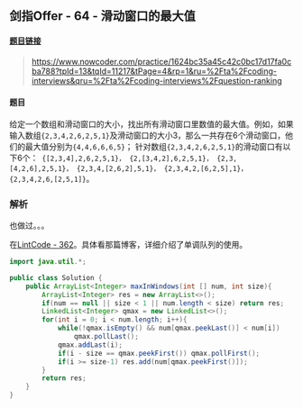 ## 剑指Offer - 64 - 滑动窗口的最大值

#### [题目链接](https://www.nowcoder.com/practice/1624bc35a45c42c0bc17d17fa0cba788?tpId=13&tqId=11217&tPage=4&rp=1&ru=%2Fta%2Fcoding-interviews&qru=%2Fta%2Fcoding-interviews%2Fquestion-ranking)

> https://www.nowcoder.com/practice/1624bc35a45c42c0bc17d17fa0cba788?tpId=13&tqId=11217&tPage=4&rp=1&ru=%2Fta%2Fcoding-interviews&qru=%2Fta%2Fcoding-interviews%2Fquestion-ranking

#### 题目

给定一个数组和滑动窗口的大小，找出所有滑动窗口里数值的最大值。例如，如果输入数组`{2,3,4,2,6,2,5,1}`及滑动窗口的大小3，那么一共存在6个滑动窗口，他们的最大值分别为`{4,4,6,6,6,5}`； 针对数组`{2,3,4,2,6,2,5,1}`的滑动窗口有以下6个：` {[2,3,4],2,6,2,5,1}， {2,[3,4,2],6,2,5,1}， {2,3,[4,2,6],2,5,1}， {2,3,4,[2,6,2],5,1}， {2,3,4,2,[6,2,5],1}， {2,3,4,2,6,[2,5,1]}`。

### 解析

也做过。。。

在[LintCode - 362](https://github.com/ZXZxin/ZXBlog/blob/master/%E5%88%B7%E9%A2%98/Other/LintCode/TwoPointer/LintCode%20-%20362.%20Sliding%20Window%20Maximum%E6%BB%91%E5%8A%A8%E7%AA%97%E5%8F%A3%E7%9A%84%E6%9C%80%E5%A4%A7%E5%80%BC.md)。具体看那篇博客，详细介绍了单调队列的使用。

```java
import java.util.*;

public class Solution {
    public ArrayList<Integer> maxInWindows(int [] num, int size){
        ArrayList<Integer> res = new ArrayList<>();
        if(num == null || size < 1 || num.length < size) return res;
        LinkedList<Integer> qmax = new LinkedList<>();
        for(int i = 0; i < num.length; i++){
            while(!qmax.isEmpty() && num[qmax.peekLast()] < num[i])
                qmax.pollLast();
            qmax.addLast(i);
            if(i - size == qmax.peekFirst()) qmax.pollFirst();
            if(i >= size-1) res.add(num[qmax.peekFirst()]);
        }
        return res;
    }
}
```

